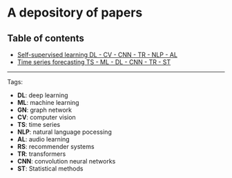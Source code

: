 # A depository of papers 
 
<h2>Table of contents</h2>

- [Self-supervised learning DL - CV - CNN - TR - NLP - AL](https://github.com/Sean-Toroghi/Papers_summary/tree/cff5e8e211722f97faabeea400e6f9251854bba0/self-supervised%20learning)
- [Time series forecasting TS - ML - DL - CNN - TR - ST ](https://github.com/Sean-Toroghi/Papers_summary/blob/b20981121262063cf8abb37527d672a29b283a48/time%20series/TimeSeries.md)




---
Tags:
- __DL__: deep learning
- __ML__: machine learning
- __GN__: graph network
- __CV__: computer vision
- __TS__: time series
- __NLP__: natural language pocessing
- __AL__: audio learning
- __RS__: recommender systems
- __TR__: transformers
- __CNN__: convolution neural networks
- __ST__: Statistical methods


 

